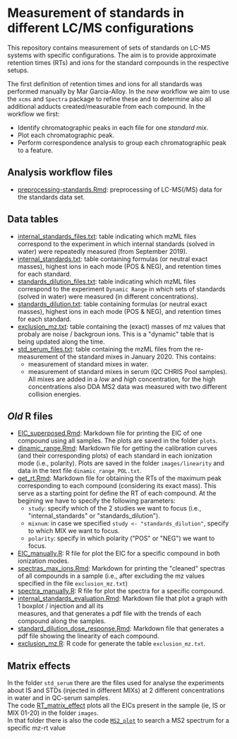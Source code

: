 # Measurement of standards in different LC/MS configurations

This repository contains measurement of sets of standards on LC-MS systems with
specific configurations. The aim is to provide approximate retention times 
(RTs) and ions for the standard compounds in the respective setups.

The first definition of retention times and ions for all standards was performed
manually by Mar Garcia-Alloy. In the *new* workflow we aim to use the `xcms` and
`Spectra` package to refine these and to determine also all additional adducts
created/measurable from each compound. In the workflow we first:
- Identify chromatographic peaks in each file for one *standard mix*.
- Plot each chromatographic peak.
- Perform correspondence analysis to group each chromatographic peak to a
  feature.
  
## Analysis workflow files

- [preprocessing-standards.Rmd](preprocessing-standards.Rmd): preprocessing of
  LC-MS(/MS) data for the standards data set.


## Data tables

- [internal_standards_files.txt](data/internal_standards_files.txt): table 
  indicating which mzML files correspond to the experiment in which 
  internal standards (solved in water) were repeatedly measured 
  (from September 2019).
- [internal_standards.txt](data/internal_standards.txt): table containing 
  formulas (or neutral exact masses), highest ions in each mode (POS & NEG), 
  and retention times for each standard.
- [standards_dilution_files.txt](data/standards_dilution_files.txt): table 
  indicating which mzML files correspond to the experiment `Dynamic Range` 
  in which sets of standards (solved in water) were measured (in different
  concentrations).
- [standards_dilution.txt](data/standards_dilution.txt): table containing 
  formulas (or neutral exact masses), highest ions in each mode (POS & NEG), 
  and retention times for each standard.
- [exclusion_mz.txt](data/exclusion_mz.txt): table containing the 
  (exact) masses of mz values that probaly are noise / backgroun ions. 
  This is a "dynamic" table that is being updated along the time.
- [std_serum_files.txt](data/std_serum_files.txt): table containing the mzML
  files from the re-measurement of the standard mixes in January 2020. This
  contains:
  - measurement of standard mixes in water.
  - measurement of standard mixes in serum (QC CHRIS Pool samples).
  All mixes are added in a *low* and *high* concentration, for the high
  concentrations also DDA MS2 data was measured with two different collision
  energies.


## *Old* R files

- [EIC_superposed.Rmd](EIC_superposed.Rmd): Markdown file for printing 
  the EIC of one compound using all samples. The plots are saved 
  in the folder `plots`.
- [dinamic_range.Rmd](dinamic_range.Rmd): Markdown file for getting the 
  calibration curves (and their corresponding plots) of each standard in 
  each ionization mode (i.e., polarity). Plots are saved in the folder 
  `images/linearity` and data in the text file `dinamic_range_POL.txt`.
- [get_rt.Rmd](get_rt.Rmd): Markdown file for obtaining the RTs of the 
  maximum peak corresponding to each compound (considering its exact mass). 
  This serve as a starting point for define the RT of each compound. 
  At the begining we have to specify the following parameters:  
  - `study`: specify which of the 2 studies we want to focus 
  (i.e., "internal_standards" or "standards_dilution").
  - `mixnum`: in case we specified `study <- "standards_dilution"`, 
  specify to which MIX we want to focus.
  - `polarity`: specify in which polarity ("POS" or "NEG") we want to focus.
- [EIC_manually.R](EIC_manually.R): R file for plot the EIC for a 
  specific compound in both ionization modes.
- [spectras_max_ions.Rmd](spectras_max_ions.Rmd): Markdown for printing 
  the "cleaned" spectras of all compounds in a sample (i.e., after excluding 
  the mz values specified in the file `exclusion_mz.txt`)
- [spectra_manually.R](spectra_manually.R): R file for plot the spectra 
  for a specific compound.
- [internal_standards_evaluation.Rmd](internal_standards_evaluation.Rmd): 
  Markdown file that plot a graph with 1 boxplot / injection and all its  
  measures, and that generates a pdf file with the trends of each compound 
  along the samples. 
- [standard_dilution_dose_response.Rmd](standard_dilution_dose_response.Rmd): 
  Markdown file that generates a pdf file showing the linearity of 
  each compound.
- [exclusion_mz.R](exclusion_mz.R): R code for generate the 
  table `exclusion_mz.txt`.

## Matrix effects
In the folder `std_serum` there are the files used for analyse the 
experiments about IS and STDs (injected in different MIXs) 
at 2 different concentrations in water and in QC-serum samples.  
The code [RT_matrix_effect](std_serum/RT_matrix_effect.Rmd) plots all 
the EICs present in the sample (ie, IS or MIX 01-20) in the folder `images`.  
In that folder there is also the code [`MS2_plot`](std_serum/MS2_plot.Rmd) 
to search a MS2 spectrum for a specific mz-rt value

